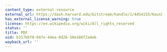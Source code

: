 ```yaml
---
content_type: external-resource
external_url: https://dash.harvard.edu/bitstream/handle/1/4454155/Kousky_RespondingThreats.pdf?sequence=1
has_external_license_warning: true
license: https://en.wikipedia.org/wiki/All_rights_reserved
status: ''
title: PDF
uid: b317bbf8-047e-44ea-8d2b-58e186f2a4eb
wayback_url: ''
---
```

